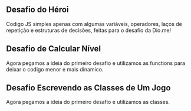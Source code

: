 ## Desafio do Héroi

Codigo JS simples apenas com algumas variáveis, operadores, laços de repetição e estruturas de decisões, feitas para o desafio da Dio.me!


## Desafio de Calcular Nível

Agora pegamos a ideia do primeiro desafio e utilizamos as functions para deixar o codigo menor e mais dinamico.


## Desafio Escrevendo as Classes de Um Jogo

Agora pegamos a ideia do primeiro desafio e utilizamos as classes.
